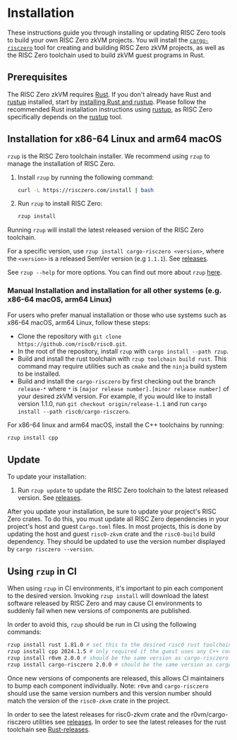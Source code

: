 # Installation

These instructions guide you through installing or updating RISC Zero tools to build your own RISC Zero zkVM projects. You will install the [`cargo-risczero`][cargo-risczero] tool for creating and building RISC Zero zkVM projects, as well as the RISC Zero toolchain used to build zkVM guest programs in Rust.

## Prerequisites

The RISC Zero zkVM requires [Rust]. If you don't already have Rust and [rustup] installed, start by [installing Rust and rustup][install-rust]. Please follow the recommended Rust installation instructions using [rustup], as RISC Zero specifically depends on the [rustup] tool.

## Installation for x86-64 Linux and arm64 macOS

`rzup` is the RISC Zero toolchain installer. We recommend using `rzup` to manage the installation of RISC Zero.

1. Install `rzup` by running the following command:
   ```sh
   curl -L https://risczero.com/install | bash
   ```
2. Run `rzup` to install RISC Zero:
   ```sh
   rzup install
   ```

Running `rzup` will install the latest released version of the RISC Zero toolchain.

For a specific version, use `rzup install cargo-risczero <version>`, where the `<version>` is a released SemVer version (e.g `1.1.1`). See [releases].

See `rzup --help` for more options. You can find out more about `rzup` [here][rzup-repo].

### Manual Installation and installation for all other systems (e.g. x86-64 macOS, arm64 Linux)

For users who prefer manual installation or those who use systems such as x86-64 macOS, arm64 Linux, follow these steps:

- Clone the repository with `git clone https://github.com/risc0/risc0.git`.
- In the root of the repository, install `rzup` with `cargo install --path rzup`.
- Build and install the rust toolchain with `rzup toolchain build rust`. This command may require utilities such as `cmake` and the `ninja` build system to be installed.
- Build and install the `cargo-risczero` by first checking out the branch `release-*` where `*` is `[major release number].[minor release number]` of your desired zkVM version. For example, if you would like to install version 1.1.0, run `git checkout origin/release-1.1` and run `cargo install --path risc0/cargo-risczero`.

For x86-64 linux and arm64 macOS, install the C++ toolchains by running:

```sh
rzup install cpp
```

## Update

To update your installation:

1. Run `rzup update` to update the RISC Zero toolchain to the latest released version. See [releases].

After you update your installation, be sure to update your project's RISC Zero crates. To do this, you must update all RISC Zero dependencies in your project's host and guest `Cargo.toml` files. In most projects, this is done by updating the host and guest `risc0-zkvm` crate and the `risc0-build` build dependency. They should be updated to use the version number displayed by `cargo risczero --version`.

## Using `rzup` in CI

When using `rzup` in CI environments, it's important to pin each component to
the desired version. Invoking `rzup install` will download the latest software
released by RISC Zero and may cause CI environments to suddenly fail when new
versions of components are published.

In order to avoid this, `rzup` should be run in CI using the following commands:

```sh
rzup install rust 1.81.0 # set this to the desired risc0 rust toolchain.
rzup install cpp 2024.1.5 # only required if the guest uses any C++ code or rust crates that bind to C++ code.
rzup install r0vm 2.0.0 # should be the same version as cargo-risczero and risc0-zkvm crate
rzup install cargo-risczero 2.0.0 # should be the same version as cargo-risczero and risc0-zkvm crate
```

Once new versions of components are released, this allows CI maintainers to bump
each component individually. Note: `r0vm` and `cargo-risczero` should use the
same version numbers and this version number should match the version of the
`risc0-zkvm` crate in the project.

In order to see the latest releases for risc0-zkvm crate and the r0vm/cargo-risczero utilities see [releases].
In order to see the latest releases for the rust toolchain see [Rust-releases].

[cargo-risczero]: https://crates.io/crates/cargo-risczero
[install-rust]: https://doc.rust-lang.org/cargo/getting-started/installation.html
[releases]: https://github.com/risc0/risc0/releases
[Rust]: https://www.rust-lang.org
[Rust-releases]: https://github.com/risc0/rust/releases
[rustup]: https://rustup.rs
[rzup-repo]: https://github.com/risc0/risc0/tree/release-3.0/rzup
